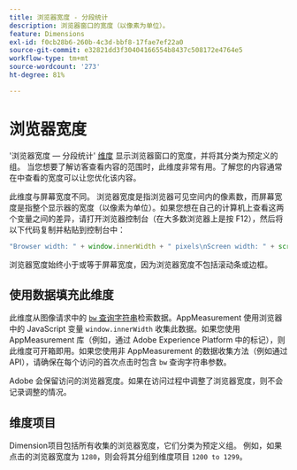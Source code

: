 ```yaml
---
title: 浏览器宽度 - 分段统计
description: 浏览器窗口的宽度（以像素为单位）。
feature: Dimensions
exl-id: f0cb28b6-260b-4c3d-bbf8-17fae7ef22a0
source-git-commit: e32821dd3f30404166554b8437c508172e4764e5
workflow-type: tm+mt
source-wordcount: '273'
ht-degree: 81%

---
```


# 浏览器宽度

&#39;浏览器宽度 — 分段统计&#39; [维度](overview.md) 显示浏览器窗口的宽度，并将其分类为预定义的组。 当您想要了解访客查看内容的范围时，此维度非常有用。了解您的内容通常在中查看的宽度可以让您优化该内容。

此维度与屏幕宽度不同。 浏览器宽度是指浏览器可见空间内的像素数，而屏幕宽度是指整个显示器的宽度（以像素为单位）。如果您想在自己的计算机上查看这两个变量之间的差异，请打开浏览器控制台（在大多数浏览器上是按 F12），然后将以下代码复制并粘贴到控制台中：

```javascript
"Browser width: " + window.innerWidth + " pixels\nScreen width: " + screen.width + " pixels";
```

浏览器宽度始终小于或等于屏幕宽度，因为浏览器宽度不包括滚动条或边框。

## 使用数据填充此维度

此维度从图像请求中的 [`bw` 查询字符串](/help/implement/validate/query-parameters.md)检索数据。AppMeasurement 使用浏览器中的 JavaScript 变量 `window.innerWidth` 收集此数据。如果您使用 AppMeasurement 库（例如，通过 Adobe Experience Platform 中的标记），则此维度可开箱即用。如果您使用非 AppMeasurement 的数据收集方法（例如通过 API），请确保在每个访问的首次点击时包含 `bw` 查询字符串参数。

Adobe 会保留访问的浏览器宽度。如果在访问过程中调整了浏览器宽度，则不会记录调整的情况。

## 维度项目

Dimension项目包括所有收集的浏览器宽度，它们分类为预定义组。 例如，如果点击的浏览器宽度为 `1280`，则会将其分组到维度项目 `1200 to 1299`。
